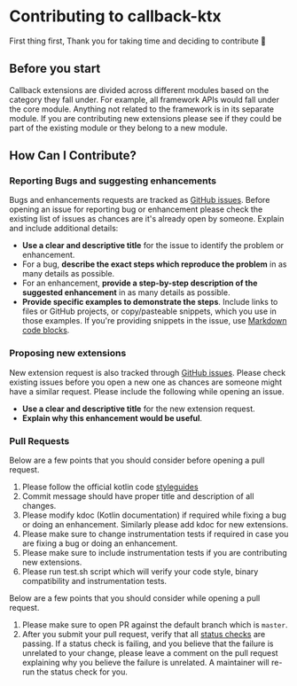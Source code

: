 # Contributing to callback-ktx

First thing first, Thank you for taking time and deciding to contribute :tada:

## Before you start
Callback extensions are divided across different modules based on the category they fall under. For example, all framework APIs would fall under the core module. Anything not related to the framework is in its separate module. 
If you are contributing new extensions please see if they could be part of the existing module or they belong to a new module.

## How Can I Contribute?

### Reporting Bugs and suggesting enhancements
Bugs and enhancements requests are tracked as [GitHub issues](https://guides.github.com/features/issues/). Before opening an issue for reporting bug or enhancement please check the existing list of issues as chances are it's already open by someone.
Explain and include additional details:

* **Use a clear and descriptive title** for the issue to identify the problem or enhancement.
* For a bug, **describe the exact steps which reproduce the problem** in as many details as possible.
* For an enhancement, **provide a step-by-step description of the suggested enhancement** in as many details as possible.
* **Provide specific examples to demonstrate the steps**. Include links to files or GitHub projects, or copy/pasteable snippets, which you use in those examples. If you're providing snippets in the issue, use [Markdown code blocks](https://help.github.com/articles/markdown-basics/#multiple-lines).

### Proposing new extensions
New extension request is also tracked through [GitHub issues](https://guides.github.com/features/issues/). Please check existing issues before you open a new one as chances are someone might have a similar request.
Please include the following while opening an issue.

* **Use a clear and descriptive title** for the new extension request.
* **Explain why this enhancement would be useful**.

### Pull Requests

Below are a few points that you should consider before opening a pull request.

1. Please follow the official kotlin code [styleguides](https://kotlinlang.org/docs/coding-conventions.html)
2. Commit message should have proper title and description of all changes.
3. Please modify kdoc (Kotlin documentation) if required while fixing a bug or doing an enhancement. Similarly please add kdoc for new extensions.
4. Please make sure to change instrumentation tests if required in case you are fixing a bug or doing an enhancement.
5. Please make sure to include instrumentation tests if you are contributing new extensions.
6. Please run test.sh script which will verify your code style, binary compatibility and instrumentation tests.

Below are a few points that you should consider while opening a pull request.

1. Please make sure to open PR against the default branch which is `master`.
2. After you submit your pull request, verify that all [status checks](https://help.github.com/articles/about-status-checks/) are passing. If a status check is failing, and you believe that the failure is unrelated to your change, please leave a comment on the pull request explaining why you believe the failure is unrelated. A maintainer will re-run the status check for you.
